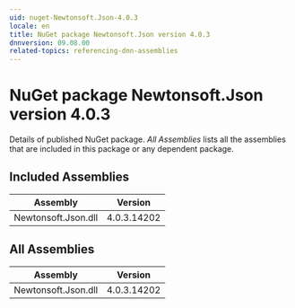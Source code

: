```yaml
---
uid: nuget-Newtonsoft.Json-4.0.3
locale: en
title: NuGet package Newtonsoft.Json version 4.0.3
dnnversion: 09.08.00
related-topics: referencing-dnn-assemblies
---
```


# NuGet package Newtonsoft.Json version 4.0.3
Details of published NuGet package.
*All Assemblies* lists all the assemblies that are included in this package or any dependent package.

## Included Assemblies

|Assembly|Version|
|---|---|
|Newtonsoft.Json.dll|4.0.3.14202|

## All Assemblies

|Assembly|Version|
|---|---|
|Newtonsoft.Json.dll|4.0.3.14202|

